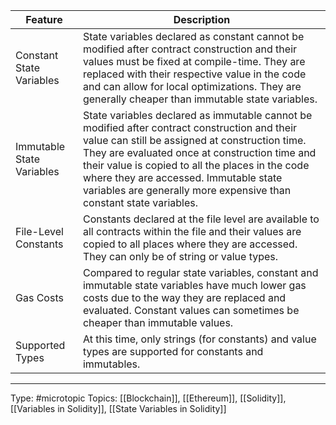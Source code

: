 | Feature | Description                                                                                                                                                                                                                                                                                                                                                          |
|-----------------------------|----------------------------------------------------------------------------------------------------------------------------------------------------------------------------------------------------------------------------------------------------------------------------------------------------------------------------------------------------------------------|
| Constant State Variables    | State variables declared as constant cannot be modified after contract construction and their values must be fixed at compile-time. They are replaced with their respective value in the code and can allow for local optimizations. They are generally cheaper than immutable state variables.                                                                      |
| Immutable State Variables   | State variables declared as immutable cannot be modified after contract construction and their value can still be assigned at construction time. They are evaluated once at construction time and their value is copied to all the places in the code where they are accessed. Immutable state variables are generally more expensive than constant state variables. |
| File-Level Constants        | Constants declared at the file level are available to all contracts within the file and their values are copied to all places where they are accessed. They can only be of string or value types.                                                                                                                                                                    |
| Gas Costs                   | Compared to regular state variables, constant and immutable state variables have much lower gas costs due to the way they are replaced and evaluated. Constant values can sometimes be cheaper than immutable values.                                                                                                                                                |
| Supported Types             | At this time, only strings (for constants) and value types are supported for constants and immutables.                                                                                                                                                                                                                                                               |

___
Type: #microtopic 
Topics: [[Blockchain]], [[Ethereum]], [[Solidity]], [[Variables in Solidity]], [[State Variables in Solidity]]

